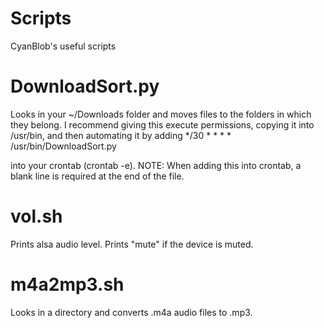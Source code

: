Scripts
=======
CyanBlob's useful scripts

DownloadSort.py
===============
Looks in your ~/Downloads folder and moves files to the folders in which they belong.
I recommend giving this execute permissions, copying it into /usr/bin, and then automating it by adding 
*/30 * * * * /usr/bin/DownloadSort.py

into your crontab (crontab -e).
NOTE: When adding this into crontab, a blank line is required at the end of the file.

vol.sh
======
Prints alsa audio level. Prints "mute" if the device is muted.

m4a2mp3.sh
==========
Looks in a directory and converts .m4a audio files to .mp3.
